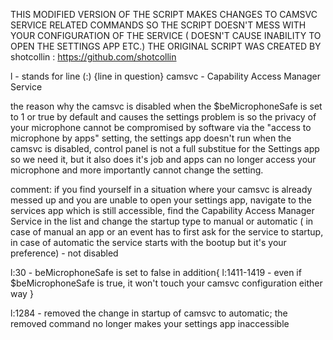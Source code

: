 THIS MODIFIED VERSION OF THE SCRIPT MAKES CHANGES TO CAMSVC SERVICE RELATED COMMANDS SO THE SCRIPT DOESN'T MESS WITH YOUR CONFIGURATION OF THE SERVICE ( DOESN'T CAUSE INABILITY TO OPEN THE SETTINGS APP ETC.)
THE ORIGINAL SCRIPT WAS CREATED BY shotcollin : https://github.com/shotcollin


l - stands for line (:) {line in question}
camsvc - Capability Access Manager Service 


the reason why the camsvc is disabled when the $beMicrophoneSafe is set to 1 or true by default and causes the settings problem is so the privacy of your microphone cannot be compromised by software via the "access to microphone by apps" setting, the settings app doesn't run when the camsvc is disabled, control panel is not a full substitue for the Settings app so we need it, but it also does it's job and apps can no longer access your microphone and more importantly cannot change the setting.


comment:  if you find yourself in a situation where your camsvc is already messed up and you are unable to open your settings app, navigate to the services app which is still accessible, find the Capability Access Manager Service in the list and change the startup type to manual or automatic ( in case of manual an app or an event has to first ask for the service to startup, in case of automatic the service starts with the bootup but it's your preference) - not disabled


l:30 - beMicrophoneSafe is set to false
in addition{
	l:1411-1419 - even if $beMicrophoneSafe is true, it won't touch your camsvc configuration either way
}

l:1284 - removed the change in startup of camsvc to automatic; the removed command no longer makes your settings app inaccessible



